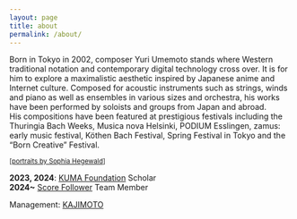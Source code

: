 ```yaml
---
layout: page
title: about
permalink: /about/
---
```


Born in Tokyo in 2002, composer Yuri Umemoto stands where Western traditional notation and contemporary digital technology cross over. It is for him to explore a maximalistic aesthetic inspired by Japanese anime and Internet culture. Composed for acoustic instruments such as strings, winds and piano as well as ensembles in various sizes and orchestra, his works have been performed by soloists and groups from Japan and abroad.  
His compositions have been featured at prestigious festivals including the Thuringia Bach Weeks, Musica nova Helsinki, PODIUM Esslingen, zamus: early music festival, Köthen Bach Festival, Spring Festival in Tokyo and the “Born Creative” Festival.  

<small>[[portraits by Sophia Hegewald](https://sophia-hegewald.de/yuri-umemoto-komponist)]</small>  

**2023, 2024**: [KUMA Foundation](https://kuma-foundation.org/student/yuri-umemoto/) Scholar  
**2024~** [Score Follower](https://www.scorefollower.org/about/) Team Member  

Management: [KAJIMOTO](https://www.kajimotomusic.com/eng/artists-projects/yuri-umemoto/)